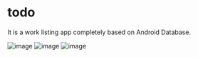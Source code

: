 # todo
 It is a work listing app completely based on Android Database.
 
 
 ![image](https://user-images.githubusercontent.com/85051352/132005868-d8f4605d-8932-4838-8e6c-dec2226e72cf.png)
![image](https://user-images.githubusercontent.com/85051352/132005899-3c1f54bf-dcdd-4ae5-a6fe-046125a15d7e.png)
![image](https://user-images.githubusercontent.com/85051352/132005926-4dd38a92-fe83-490a-be06-0d20502d8383.png)

 
